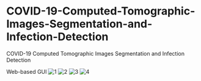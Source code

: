 # COVID-19-Computed-Tomographic-Images-Segmentation-and-Infection-Detection
COVID-19 Computed Tomographic Images Segmentation and Infection Detection


Web-based GUI
![1](https://user-images.githubusercontent.com/41145993/208718026-d0c29f2a-a33b-4c73-91ca-c3ca9da34dbc.PNG)
![2](https://user-images.githubusercontent.com/41145993/208718051-f795d8ad-4989-41f7-a0ac-be1c438242dc.PNG)
![3](https://user-images.githubusercontent.com/41145993/208718073-b57e58ee-c732-4d66-a62a-0f285bc483cb.PNG)
![4](https://user-images.githubusercontent.com/41145993/208718090-cf4b87b7-468f-4683-8d71-97e23b3abbc3.PNG)
